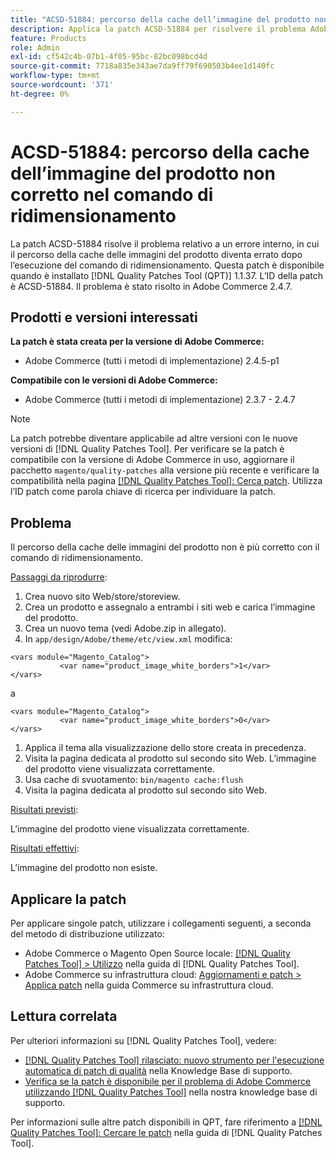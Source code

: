 ```yaml
---
title: "ACSD-51884: percorso della cache dell’immagine del prodotto non corretto nel comando di ridimensionamento"
description: Applica la patch ACSD-51884 per risolvere il problema Adobe Commerce, se il percorso della cache delle immagini del prodotto diventa errato dopo l’esecuzione del comando di ridimensionamento.
feature: Products
role: Admin
exl-id: cf542c4b-07b1-4f05-95bc-82bc098bcd4d
source-git-commit: 7718a835e343ae7da9ff79f690503b4ee1d140fc
workflow-type: tm+mt
source-wordcount: '371'
ht-degree: 0%

---
```


# ACSD-51884: percorso della cache dell’immagine del prodotto non corretto nel comando di ridimensionamento

La patch ACSD-51884 risolve il problema relativo a un errore interno, in cui il percorso della cache delle immagini del prodotto diventa errato dopo l’esecuzione del comando di ridimensionamento. Questa patch è disponibile quando è installato [!DNL Quality Patches Tool (QPT)] 1.1.37. L’ID della patch è ACSD-51884. Il problema è stato risolto in Adobe Commerce 2.4.7.

## Prodotti e versioni interessati

**La patch è stata creata per la versione di Adobe Commerce:**

* Adobe Commerce (tutti i metodi di implementazione) 2.4.5-p1

**Compatibile con le versioni di Adobe Commerce:**

* Adobe Commerce (tutti i metodi di implementazione) 2.3.7 - 2.4.7

>[!NOTE]
>
>La patch potrebbe diventare applicabile ad altre versioni con le nuove versioni di [!DNL Quality Patches Tool]. Per verificare se la patch è compatibile con la versione di Adobe Commerce in uso, aggiornare il pacchetto `magento/quality-patches` alla versione più recente e verificare la compatibilità nella pagina [[!DNL Quality Patches Tool]: Cerca patch](https://experienceleague.adobe.com/tools/commerce-quality-patches/index.html). Utilizza l’ID patch come parola chiave di ricerca per individuare la patch.

## Problema

Il percorso della cache delle immagini del prodotto non è più corretto con il comando di ridimensionamento.

<u>Passaggi da riprodurre</u>:

1. Crea nuovo sito Web/store/storeview.
1. Crea un prodotto e assegnalo a entrambi i siti web e carica l’immagine del prodotto.
1. Crea un nuovo tema (vedi Adobe.zip in allegato).
1. In `app/design/Adobe/theme/etc/view.xml` modifica:

```
<vars module="Magento_Catalog">
           <var name="product_image_white_borders">1</var>
</vars>
```

a

```
<vars module="Magento_Catalog">
           <var name="product_image_white_borders">0</var>
</vars>
```

1. Applica il tema alla visualizzazione dello store creata in precedenza.
1. Visita la pagina dedicata al prodotto sul secondo sito Web. L’immagine del prodotto viene visualizzata correttamente.
1. Usa cache di svuotamento:
   `bin/magento cache:flush`
1. Visita la pagina dedicata al prodotto sul secondo sito Web.

<u>Risultati previsti</u>:

L’immagine del prodotto viene visualizzata correttamente.

<u>Risultati effettivi</u>:

L’immagine del prodotto non esiste.

## Applicare la patch

Per applicare singole patch, utilizzare i collegamenti seguenti, a seconda del metodo di distribuzione utilizzato:

* Adobe Commerce o Magento Open Source locale: [[!DNL Quality Patches Tool] > Utilizzo](https://experienceleague.adobe.com/docs/commerce-operations/tools/quality-patches-tool/usage.html) nella guida di [!DNL Quality Patches Tool].
* Adobe Commerce su infrastruttura cloud: [Aggiornamenti e patch > Applica patch](https://experienceleague.adobe.com/docs/commerce-cloud-service/user-guide/develop/upgrade/apply-patches.html) nella guida Commerce su infrastruttura cloud.

## Lettura correlata

Per ulteriori informazioni su [!DNL Quality Patches Tool], vedere:

* [[!DNL Quality Patches Tool] rilasciato: nuovo strumento per l&#39;esecuzione automatica di patch di qualità](/help/announcements/adobe-commerce-announcements/magento-quality-patches-released-new-tool-to-self-serve-quality-patches.md) nella Knowledge Base di supporto.
* [Verifica se la patch è disponibile per il problema di Adobe Commerce utilizzando  [!DNL Quality Patches Tool]](/help/support-tools/patches-available-in-qpt-tool/check-patch-for-magento-issue-with-magento-quality-patches.md) nella nostra knowledge base di supporto.

Per informazioni sulle altre patch disponibili in QPT, fare riferimento a [[!DNL Quality Patches Tool]: Cercare le patch](https://experienceleague.adobe.com/tools/commerce-quality-patches/index.html) nella guida di [!DNL Quality Patches Tool].
